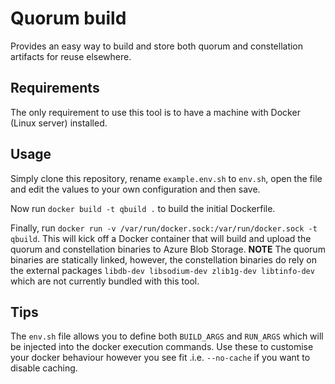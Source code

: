 # Quorum build
Provides an easy way to build and store both quorum and constellation artifacts for reuse elsewhere.

## Requirements
The only requirement to use this tool is to have a machine with Docker (Linux server) installed.

## Usage
Simply clone this repository, rename `example.env.sh` to `env.sh`, open the file and edit the values to your own configuration and then save.

Now run `docker build -t qbuild .` to build the initial Dockerfile.

Finally, run `docker run -v /var/run/docker.sock:/var/run/docker.sock -t qbuild`. This will kick off a Docker container that will build and upload the quorum and constellation binaries to Azure Blob Storage. **NOTE** The quorum binaries are statically linked, however, the constellation binaries do rely on the external packages `libdb-dev libsodium-dev zlib1g-dev libtinfo-dev` which are not currently bundled with this tool.

## Tips
The `env.sh` file allows you to define both `BUILD_ARGS` and `RUN_ARGS` which will be injected into the docker execution commands. Use these to customise your docker behaviour however you see fit .i.e. `--no-cache` if you want to disable caching.